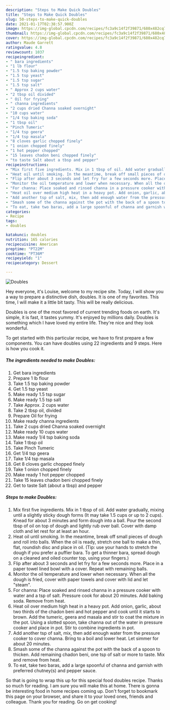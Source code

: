 ```yaml
---
description: "Steps to Make Quick Doubles"
title: "Steps to Make Quick Doubles"
slug: 50-steps-to-make-quick-doubles
date: 2021-01-17T02:38:57.900Z
image: https://img-global.cpcdn.com/recipes/fc3a9c14f2f39871/680x482cq70/doubles-recipe-main-photo.jpg
thumbnail: https://img-global.cpcdn.com/recipes/fc3a9c14f2f39871/680x482cq70/doubles-recipe-main-photo.jpg
cover: https://img-global.cpcdn.com/recipes/fc3a9c14f2f39871/680x482cq70/doubles-recipe-main-photo.jpg
author: Maude Garrett
ratingvalue: 4.8
reviewcount: 1037
recipeingredient:
- " bara ingredients"
- "1 lb flour"
- "1.5 tsp baking powder"
- "1.5 tsp yeast"
- "1.5 tsp sugar"
- "1.5 tsp salt"
- " Approx 2 cups water"
- "2 tbsp oil divided"
- " Oil for frying"
- " channa ingredients"
- "2 cups dried Channa soaked overnight"
- "10 cups water"
- "1/4 tsp baking soda"
- "1 tbsp oil"
- "Pinch Tumeric"
- "1/4 tsp geera"
- "1/4 tsp masala"
- "8 cloves garlic chopped finely"
- "1 onion chopped finely"
- "1 hot pepper chopped"
- "15 leaves chadon beni chopped finely"
- "to taste Salt about a tbsp and pepper"
recipeinstructions:
- "Mix first five ingredients. Mix in 1 tbsp of oil. Add water gradually, mixing until a slightly sticky dough forms (It may take 1.5 cups or up to 2 cups). Knead for about 3 minutes and form dough into a ball. Pour the second tbsp of oil on top of dough and lightly rub over ball. Cover with damp cloth and let rest for at least an hour."
- "Heat oil until smoking. In the meantime, break off small pieces of dough and roll into balls. When the oil is ready, stretch one ball to make a thin, flat, roundish disc and place in oil. (Tip: use your hands to stretch the dough if you prefer a puffier bara. To get a thinner bara, spread dough on a cleaned and oiled counter top, using your fingers.)"
- "Flip after about 3 seconds and let fry for a few seconds more. Place in a paper towel lined bowl with a cover. Repeat with remaining balls."
- "Monitor the oil temperature and lower when necessary. When all the dough is fried, cover with paper towels and cover with lid and let &#34;steam&#34;."
- "For channa: Place soaked and rinsed channa in a pressure cooker with water and a tsp of salt. Pressure cook for about 20 minutes. Add baking soda. Remove from heat."
- "Heat oil over medium high heat in a heavy pot. Add onion, garlic, about two thirds of the chadon beni and hot pepper and cook until it starts to brown. Add the tumeric, geera and masala and stir to coat the mixture in the pot. Using a slotted spoon, take channa out of the water in pressure cooker and place in pot. Stir to combine ingredients in pot."
- "Add another tsp of salt, mix, then add enough water from the pressure cooker to cover channa. Bring to a boil and lower heat. Let simmer for about 20 minutes."
- "Smash some of the channa against the pot with the back of a spoon to thicken. Add remaining chadon beni, one tsp of salt or more to taste. Mix and remove from heat."
- "To eat, take two baras, add a large spoonful of channa and garnish with preferred chutney(s) and pepper sauce."
categories:
- Recipe
tags:
- doubles

katakunci: doubles 
nutrition: 165 calories
recipecuisine: American
preptime: "PT22M"
cooktime: "PT36M"
recipeyield: "1"
recipecategory: Dessert

---
```



![Doubles](https://img-global.cpcdn.com/recipes/fc3a9c14f2f39871/680x482cq70/doubles-recipe-main-photo.jpg)

Hey everyone, it's Louise, welcome to my recipe site. Today, I will show you a way to prepare a distinctive dish, doubles. It is one of my favorites. This time, I will make it a little bit tasty. This will be really delicious.



Doubles is one of the most favored of current trending foods on earth. It's simple, it is fast, it tastes yummy. It's enjoyed by millions daily. Doubles is something which I have loved my entire life. They're nice and they look wonderful.


To get started with this particular recipe, we have to first prepare a few components. You can have doubles using 22 ingredients and 9 steps. Here is how you cook it.

<!--inarticleads1-->

##### The ingredients needed to make Doubles:

1. Get  bara ingredients
1. Prepare 1 lb flour
1. Take 1.5 tsp baking powder
1. Get 1.5 tsp yeast
1. Make ready 1.5 tsp sugar
1. Make ready 1.5 tsp salt
1. Take  Approx. 2 cups water
1. Take 2 tbsp oil, divided
1. Prepare  Oil for frying
1. Make ready  channa ingredients
1. Take 2 cups dried Channa soaked overnight
1. Make ready 10 cups water
1. Make ready 1/4 tsp baking soda
1. Take 1 tbsp oil
1. Take Pinch Tumeric
1. Get 1/4 tsp geera
1. Take 1/4 tsp masala
1. Get 8 cloves garlic chopped finely
1. Take 1 onion chopped finely
1. Make ready 1 hot pepper chopped
1. Take 15 leaves chadon beni chopped finely
1. Get to taste Salt (about a tbsp) and pepper




<!--inarticleads2-->

##### Steps to make Doubles:

1. Mix first five ingredients. Mix in 1 tbsp of oil. Add water gradually, mixing until a slightly sticky dough forms (It may take 1.5 cups or up to 2 cups). Knead for about 3 minutes and form dough into a ball. Pour the second tbsp of oil on top of dough and lightly rub over ball. Cover with damp cloth and let rest for at least an hour.
1. Heat oil until smoking. In the meantime, break off small pieces of dough and roll into balls. When the oil is ready, stretch one ball to make a thin, flat, roundish disc and place in oil. (Tip: use your hands to stretch the dough if you prefer a puffier bara. To get a thinner bara, spread dough on a cleaned and oiled counter top, using your fingers.)
1. Flip after about 3 seconds and let fry for a few seconds more. Place in a paper towel lined bowl with a cover. Repeat with remaining balls.
1. Monitor the oil temperature and lower when necessary. When all the dough is fried, cover with paper towels and cover with lid and let &#34;steam&#34;.
1. For channa: Place soaked and rinsed channa in a pressure cooker with water and a tsp of salt. Pressure cook for about 20 minutes. Add baking soda. Remove from heat.
1. Heat oil over medium high heat in a heavy pot. Add onion, garlic, about two thirds of the chadon beni and hot pepper and cook until it starts to brown. Add the tumeric, geera and masala and stir to coat the mixture in the pot. Using a slotted spoon, take channa out of the water in pressure cooker and place in pot. Stir to combine ingredients in pot.
1. Add another tsp of salt, mix, then add enough water from the pressure cooker to cover channa. Bring to a boil and lower heat. Let simmer for about 20 minutes.
1. Smash some of the channa against the pot with the back of a spoon to thicken. Add remaining chadon beni, one tsp of salt or more to taste. Mix and remove from heat.
1. To eat, take two baras, add a large spoonful of channa and garnish with preferred chutney(s) and pepper sauce.




So that is going to wrap this up for this special food doubles recipe. Thanks so much for reading. I am sure you will make this at home. There is gonna be interesting food in home recipes coming up. Don't forget to bookmark this page on your browser, and share it to your loved ones, friends and colleague. Thank you for reading. Go on get cooking!
